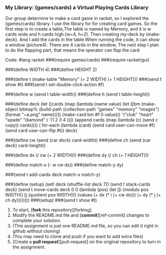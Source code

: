 ### My Library: (games/cards) a Virtual Playing Cards Library


Our group determine to make a card game in racket, so I explored the  (games/cards) library. I use the library for for creating card games. So the first step is to create a table,The table is named by Memory, and it is w cards wide and h cards high.(w=4, h=2). Then creating my-deck by (make-deck). And I add the cards in the table.When running the code, it can show a window (picture4). There are 4 cards in the window, The next step I plan to do the flapping part, that means the operator can flap the card

Code:
#lang racket
###(require games/cards)
###(require racket/gui)

###(define WIDTH 4)
###(define HEIGHT 2)

###(define t (make-table "Memory" (+ 2 WIDTH) (+ 1 HEIGHT)))
###(send t show #t)
###(send t set-double-click-action #f)

###(define w (send t table-width))
###(define h (send t table-height))

###(define deck 
  (let ([cards (map (lambda (name value)
                      (let ([bm (make-object
                                 bitmap%
                                 (build-path
                                  (collection-path "games" "memory" "images")
                                  (format "~a.png" name)))])
                        (make-card bm #f 0 value)))
                    '("club" "heart" "spade" "diamond"
                      )
                    '(1 2 3 4 ))])
    (append cards (map (lambda (c) (send c copy)) cards))))
  ( for-each (lambda (card)
            (send card user-can-move #f)
            (send card user-can-flip #t))
          deck)


###(define cw (send (car deck) card-width))
###(define ch (send (car deck) card-height))

###(define dx (/ cw (+ 2 WIDTH)))
###(define dy (/ ch (+ 1 HEIGHT)))

###(define match-x (- w cw dx))
###(define match-y dy)


###(send t add-cards deck match-x match-y)


###(define (setup)
  (set! deck (shuffle-list deck 7))
  (send t stack-cards deck)
  (send t move-cards deck 0 0
        (lambda (pos)
          (let ([i (modulo pos WIDTH)]
                [j (quotient pos WIDTH)])
            (values (+ dx (* i (+ cw dx)))
                    (+ dy (* j (+ ch dy))))))))
###(setup)
###(send t show #t)
 




1. To start, [**fork** this repository][forking].
1. Modify the README.md file and [**commit**][ref-commit] changes to complete your solution.
  2. (This assignment is just one README.md file, so you can edit it right in github without cloning)
  3. (You may need to clone and push if you want to add extra files)
1. [Create a **pull request**][pull-request] on the original repository to turn in the assignment.


